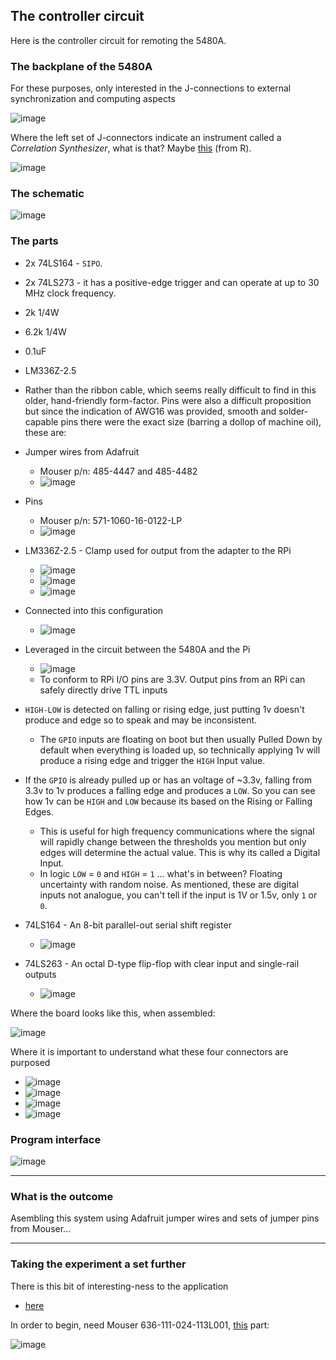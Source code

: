 ## The controller circuit

Here is the controller circuit for remoting the 5480A.

### The backplane of the 5480A

For these purposes, only interested in the J-connections to external synchronization and computing aspects

![image](/controller/images/backplane.png)

Where the left set of J-connectors indicate an instrument called a _Correlation Synthesizer_, what is that? Maybe [this](https://rdrr.io/cran/synthesizer/man/dcor.html) (from R).

![image](/controller/images/cons-18-19.png)

### The schematic

![image](/images/controller-host.png)

### The parts

* 2x 74LS164 -  `SIPO`.
* 2x 74LS273 - it has a positive-edge trigger and can operate at up to 30 MHz clock frequency.
* 2k 1/4W
* 6.2k 1/4W
* 0.1uF 
* LM336Z-2.5
* Rather than the ribbon cable, which seems really difficult to find in this older, hand-friendly form-factor. Pins were also a difficult proposition but since the indication of AWG16 was provided, smooth and solder-capable pins there were the exact size (barring a dollop of machine oil), these are: 

* Jumper wires from Adafruit
    - Mouser p/n: 485-4447 and 485-4482
    - ![image](/controller/images/jumper-wires.png)
* Pins 
    - Mouser p/n:  571-1060-16-0122-LP
    - ![image](/controller/images/16z-pin.png)
* LM336Z-2.5 - Clamp used for output from the adapter to the RPi
    - ![image](/controller/images/lm336z-kon.png)
    - ![image](/controller/images/LM336-pins.png)
    - ![image](/controller/images/lm336-hookup.png)
* Connected into this configuration
    - ![image](/controller/images/lm366-power-setup.png)
* Leveraged in the circuit between the 5480A and the Pi
    - ![image](/controller/images/lm366-circuit-place.png)
    - To conform to RPi I/O pins are 3.3V. Output pins from an RPi can safely directly drive TTL inputs
* `HIGH-LOW` is detected on falling or rising edge, just putting 1v doesn't produce and edge so to speak and may be inconsistent.
    - The `GPIO` inputs are floating on boot but then usually Pulled Down by default when everything is loaded up, so technically applying 1v will produce a rising edge and trigger the `HIGH` Input value.
* If the `GPIO` is already pulled up or has an voltage of ~3.3v, falling from 3.3v to 1v produces a falling edge and produces a `LOW`. So you can see how 1v can be `HIGH` and `LOW` because its based on the Rising or Falling Edges.
    - This is useful for high frequency communications where the signal will rapidly change between the thresholds you mention but only edges will determine the actual value. This is why its called a Digital Input.
    - In logic `LOW` = `0` and `HIGH` = `1` ... what's in between? Floating uncertainty with random noise. As mentioned, these are digital inputs not analogue, you can't tell if the input is 1V or 1.5v, only `1` or `0`.
* 74LS164 - An 8-bit parallel-out serial shift register
    - ![image](/images/74164.jpg)
* 74LS263 - An octal D-type flip-flop with clear input and single-rail outputs
    - ![image](/images/74273.jpg)

Where the board looks like this, when assembled:

![image](/images/controller.jpg)

Where it is important to understand what these four connectors are purposed

* ![image](/controller/images/logic-conn-01.png)
* ![image](/controller/images/logic-pin-table-01.png)
* ![image](/controller/images/logic-pin-table-02.png)
* ![image](/controller/images/logic-pin-table-03.png)

### Program interface

![image](/controller/images/headers.png)

-----

### What is the outcome

Asembling this system using Adafruit jumper wires and sets of jumper pins from Mouser...

-----

### Taking the experiment a set further

There is this bit of interesting-ness to the application

* [here](/data-input/README.md)

In order to begin, need Mouser 636-111-024-113L001, [this](https://eu.mouser.com/ProductDetail/636-111-024-113L001) part:

![image](/data-input/images/amphenol-24.png)